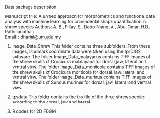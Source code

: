 Data package description 

Manuscript title: A unified approach for morphometrics and functional data analysis with machine learning for craniodental shape quantification in shrew species
Authors:  A. B., Pillay, S., Dabo-Niang, A., Abu, Omar, H.D., Pathmanathan  
Email: : dharini@um.edu.my


1. Image_Data_Shrew
This folder contains three subfolders. From these images, landmark coordinate data were taken using the tpsDIG2 software.
The folder Image_Data_malayanus contains TIFF images of the shrew skulls of Crocidura malalayana for dorsal,jaw, lateral and ventral view.
The folder Image_Data_monticola contains TIFF images of the shrew skulls of Crocidura monticola for dorsal, jaw, lateral and ventral view.
The folder Image_Data_murinus contains TIFF images of the shrew skulls of Suncus murinus for dorsal, jaw, lateral and ventral view.


2. tpsdata
This folder contains the tps file of the three shrew species according to the dorsal, jaw and lateral

3. R codes for 2D FDGM 








